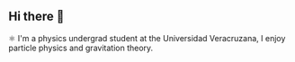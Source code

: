 ## Hi there 👋

⚛ I'm a physics undergrad student at the Universidad Veracruzana, I enjoy particle physics and gravitation theory. 

<!--
⚛ I'm a physics student, interested in high energy physics

**ThairSalas/thairsalas** is a ✨ _special_ ✨ repository because its `README.md` (this file) appears on your GitHub profile.

Here are some ideas to get you started:
- ⚛ 
- 🔭 I’m currently working on ...
- 🌱 I’m currently learning ...
- 👯 I’m looking to collaborate on ...
- 🤔 I’m looking for help with ...
- 💬 Ask me about ...
- 📫 How to reach me: ...
- 😄 Pronouns: ...
- ⚡ Fun fact: ...
-->
